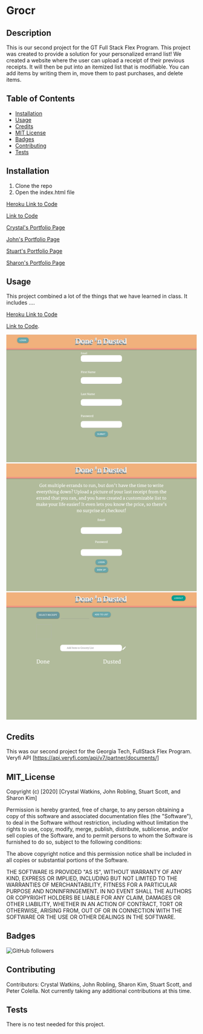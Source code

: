 # Grocr
## Description 

This is our second project for the GT Full Stack Flex Program. This project was created to provide a solution for your personalized errand list! We created a website where the user can upload a receipt of their previous receipts. It will then be put into an itemized list that is modifiable. You can add items by writing them in, move them to past purchases, and delete items.


## Table of Contents

* [Installation](#installation)
* [Usage](#usage)
* [Credits](#credits)
* [MIT License](#mit_license)
* [Badges](#badges)
* [Contributing](#contributing)
* [Tests](#tests)


## Installation

1. Clone the repo
2. Open the index.html file

[Heroku Link to Code](https://fathomless-sands-26873.herokuapp.com/)

[Link to Code](https://github.com/yoohooitstoo/grocr-receipt-app)
 
[Crystal's Portfolio Page](https://github.com/CrystalWatkins)

[John's Portfolio Page](https://github.com/roblingjohn)

[Stuart's Portfolio Page](https://github.com/yoohooitstoo)

[Sharon's Portfolio Page](https://github.com/sharonkim09)

## Usage 

This project combined a lot of the things that we have learned in class. 
It includes ....

[Heroku Link to Code](https://fathomless-sands-26873.herokuapp.com/)

[Link to Code](https://github.com/yoohooitstoo/grocr-receipt-app).
 
![Web Page 1](./public/assets/signup.png)<br>
![Web Page 2](./public/assets/login.png)<br>
![Web Page 3](./public/assets/grocery.png)<br>


## Credits

This was our second project for the Georgia Tech, FullStack Flex Program.
Veryfi API [https://api.veryfi.com/api/v7/partner/documents/]

## MIT_License

Copyright (c) [2020] [Crystal Watkins, John Robling, Stuart Scott, and Sharon Kim]

Permission is hereby granted, free of charge, to any person obtaining a copy
of this software and associated documentation files (the "Software"), to deal
in the Software without restriction, including without limitation the rights
to use, copy, modify, merge, publish, distribute, sublicense, and/or sell
copies of the Software, and to permit persons to whom the Software is
furnished to do so, subject to the following conditions:

The above copyright notice and this permission notice shall be included in all
copies or substantial portions of the Software.

THE SOFTWARE IS PROVIDED "AS IS", WITHOUT WARRANTY OF ANY KIND, EXPRESS OR
IMPLIED, INCLUDING BUT NOT LIMITED TO THE WARRANTIES OF MERCHANTABILITY,
FITNESS FOR A PARTICULAR PURPOSE AND NONINFRINGEMENT. IN NO EVENT SHALL THE
AUTHORS OR COPYRIGHT HOLDERS BE LIABLE FOR ANY CLAIM, DAMAGES OR OTHER
LIABILITY, WHETHER IN AN ACTION OF CONTRACT, TORT OR OTHERWISE, ARISING FROM,
OUT OF OR IN CONNECTION WITH THE SOFTWARE OR THE USE OR OTHER DEALINGS IN THE
SOFTWARE.


## Badges

![GitHub followers](https://img.shields.io/github/stars/yoohooitstoo/grocr-receipt-app?style=social)



## Contributing

Contributors: Crystal Watkins, John Robling, Sharon Kim, Stuart Scott, and Peter Colella.
Not currently taking any additional contributions at this time.

## Tests

There is no test needed for this project. 